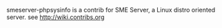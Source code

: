 smeserver-phpsysinfo is a contrib for SME Server, a Linux distro oriented server. see http://wiki.contribs.org
